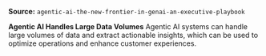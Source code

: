 **Source:** `agentic-ai-the-new-frontier-in-genai-an-executive-playbook`

**Agentic AI Handles Large Data Volumes**
Agentic AI systems can handle large volumes of data and extract actionable insights, which can be used to optimize operations and enhance customer experiences.
